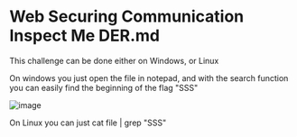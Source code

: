 # Web Securing Communication Inspect Me DER.md

This challenge can be done either on Windows, or Linux

On windows you just open the file in notepad, and with the search function you can easily find the beginning of the flag "SSS"

![image](https://github.com/user-attachments/assets/3bb78e51-4d8f-42d1-a910-709948ce0804)

On Linux you can just cat file | grep "SSS"
